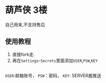 # 葫芦侠 3楼
自己用来,不支持售后

##

## 使用教程

1. 直接fork走.
2. 再在`Settings`-`Secrets`里面添加`USER`,`PSW`,`KEY`

##
`USER`:邮箱账号，
`PSW`：密码，
`KEY`: SERVER酱推送
